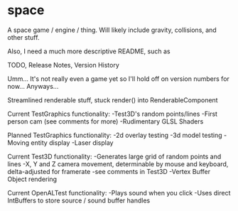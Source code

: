 space
=====

A space game / engine / thing. Will likely include gravity, collisions, and other stuff.

Also, I need a much more descriptive README, such as

TODO, Release Notes, Version History

Umm... It's not really even a game yet so I'll hold off on version numbers for now...
Anyways...

Streamlined renderable stuff, stuck render() into RenderableComponent

Current TestGraphics functionality:
-Test3D's random points/lines
-First person cam (see comments for more)
-Rudimentary GLSL Shaders

Planned TestGraphics functionality:
-2d overlay testing
-3d model testing
-Moving entity display
-Laser display

Current Test3D functionality:
-Generates large grid of random points and lines
-X, Y and Z camera movement, determinable by mouse and keyboard, delta-adjusted for framerate
  -see comments in Test3D
-Vertex Buffer Object rendering

Current OpenALTest functionality:
-Plays sound when you click
-Uses direct IntBuffers to store source / sound buffer handles
